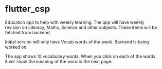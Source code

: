 # flutter_csp

Education app to help with weekly learning. The app will have weekly revision on Literacy, Maths, Science and other subjects. These items will be fetched from backend,

Initial version will only have Vocab words of the week. Backend is being worked on.

The app shows 10 vocabulary words. When you click on each of the words, it will show
the meaning of the word in the next page.

